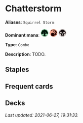 # Chatterstorm

**Aliases**: `Squirrel Storm`

**Dominant mana**: <img src="../resources/images/mana/G.png" width="25"/> <img src="../resources/images/mana/R.png" width="25"/> <img src="../resources/images/mana/B.png" width="25"/>

**Type**: `Combo`

**Description**: TODO.

## **Staples**



## **Frequent cards**



## **Decks**



*Last updated: 2021-06-27, 19:31:33.*
